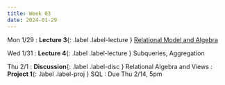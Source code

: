 ```yaml
---
title: Week 03
date: 2024-01-29
---
```



Mon 1/29
: **Lecture 3**{: .label .label-lecture } [Relational Model and Algebra](https://docs.google.com/presentation/u/1/d/1kff-8_-2OFhiaLrG98HW2tcapxc177AKqu_25IYwGUo/edit#slide=id.g240aa56c3be_0_84)

Wed 1/31
: **Lecture 4**{: .label .label-lecture } Subqueries, Aggregation

Thu 2/1
: **Discussion**{: .label .label-disc } Relational Algebra and Views
: **Project 1**{: .label .label-proj } SQL
  : Due Thu 2/14, 5pm
